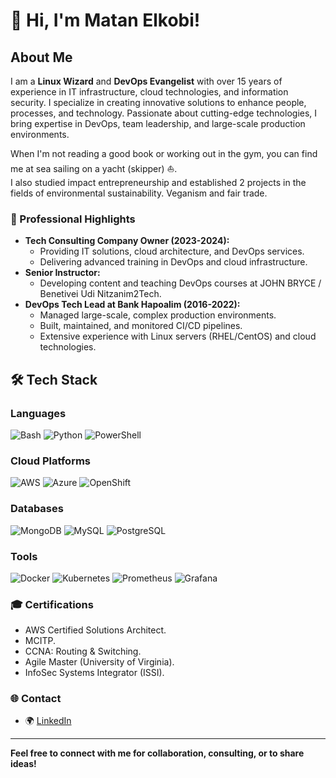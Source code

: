 # 👋 Hi, I'm Matan Elkobi!

## About Me
I am a **Linux Wizard** and **DevOps Evangelist** with over 15 years of experience in IT infrastructure, cloud technologies, and information security. 
I specialize in creating innovative solutions to enhance people, processes, and technology. Passionate about cutting-edge technologies, I bring expertise in DevOps, team leadership, and large-scale production environments.

When I'm not reading a good book or working out in the gym, you can find me at sea sailing on a yacht (skipper) ⛵️.  
I also studied impact entrepreneurship and established 2 projects in the fields of environmental sustainability. Veganism and fair trade.

### 🚀 Professional Highlights
- **Tech Consulting Company Owner (2023-2024):**
  - Providing IT solutions, cloud architecture, and DevOps services.
  - Delivering advanced training in DevOps and cloud infrastructure.
- **Senior Instructor:**
  - Developing content and teaching DevOps courses at JOHN BRYCE / Benetivei Udi Nitzanim2Tech.
- **DevOps Tech Lead at Bank Hapoalim (2016-2022):**
  - Managed large-scale, complex production environments.
  - Built, maintained, and monitored CI/CD pipelines.
  - Extensive experience with Linux servers (RHEL/CentOS) and cloud technologies.

## 🛠 Tech Stack

### Languages
![Bash](https://img.shields.io/badge/Code-Bash-4EAA25?logo=gnubash&logoColor=white)
![Python](https://img.shields.io/badge/Code-Python-3776AB?logo=python&logoColor=white)
![PowerShell](https://img.shields.io/badge/Code-PowerShell-5391FE?logo=powershell&logoColor=white)

### Cloud Platforms
![AWS](https://img.shields.io/badge/Cloud-AWS-FF9900?logo=amazonaws&logoColor=white)
![Azure](https://img.shields.io/badge/Cloud-Azure-0078D7?logo=microsoftazure&logoColor=white)
![OpenShift](https://img.shields.io/badge/Cloud-OpenShift-EE0000?logo=redhatopenshift&logoColor=white)

### Databases
![MongoDB](https://img.shields.io/badge/Database-MongoDB-47A248?logo=mongodb&logoColor=white)
![MySQL](https://img.shields.io/badge/Database-MySQL-4479A1?logo=mysql&logoColor=white)
![PostgreSQL](https://img.shields.io/badge/Database-PostgreSQL-336791?logo=postgresql&logoColor=white)

### Tools
![Docker](https://img.shields.io/badge/Tool-Docker-2496ED?logo=docker&logoColor=white)
![Kubernetes](https://img.shields.io/badge/Tool-Kubernetes-326CE5?logo=kubernetes&logoColor=white)
![Prometheus](https://img.shields.io/badge/Monitoring-Prometheus-E6522C?logo=prometheus&logoColor=white)
![Grafana](https://img.shields.io/badge/Monitoring-Grafana-F46800?logo=grafana&logoColor=white)



### 🎓 Certifications
- AWS Certified Solutions Architect.
- MCITP.
- CCNA: Routing & Switching.
- Agile Master (University of Virginia).
- InfoSec Systems Integrator (ISSI).

### 🌐 Contact
- 🌍 [LinkedIn](https://www.linkedin.com/matan-elkobi)

---

**Feel free to connect with me for collaboration, consulting, or to share ideas!**

